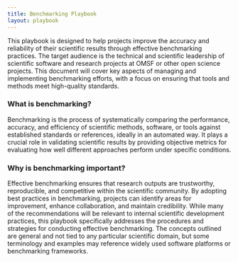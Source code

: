 ```yaml
---
title: Benchmarking Playbook
layout: playbook
---
```

This playbook is designed to help projects improve the accuracy and reliability of their scientific results through effective benchmarking practices. The target audience is the technical and scientific leadership of scientific software and research projects at OMSF or other open science projects. This document will cover key aspects of managing and implementing benchmarking efforts, with a focus on ensuring that tools and methods meet high-quality standards.

### What is benchmarking?
Benchmarking is the process of systematically comparing the performance, accuracy, and efficiency of scientific methods, software, or tools against established standards or references, ideally in an automated way.
It plays a crucial role in validating scientific results by providing objective metrics for evaluating how well different approaches perform under specific conditions.

### Why is benchmarking important?
Effective benchmarking ensures that research outputs are trustworthy, reproducible, and competitive within the scientific community.
By adopting best practices in benchmarking, projects can identify areas for improvement, enhance collaboration, and maintain credibility.
While many of the recommendations will be relevant to internal scientific development practices, this playbook specifically addresses the procedures and strategies for conducting effective benchmarking.
The concepts outlined are general and not tied to any particular scientific domain, but some terminology and examples may reference widely used software platforms or benchmarking frameworks.
